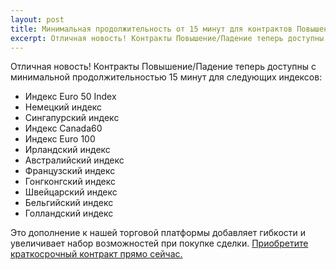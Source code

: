 ```yaml
---
layout: post
title: Минимальная продолжительность от 15 минут для контрактов Повышение/Падение на некоторых индексах
excerpt: Отличная новость! Контракты Повышение/Падение теперь доступны с минимальной продолжительностью 15 минут
---
```


Отличная новость! Контракты Повышение/Падение теперь доступны с минимальной продолжительностью 15 минут для следующих индексов:

* Индекс Euro 50 Index
* Немецкий индекс
* Сингапурский индекс
* Индекс Canada60
* Индекс Euro 100
* Ирландский индекс
* Австралийский индекс
* Французский индекс
* Гонгконгский индекс
* Швейцарский индекс
* Бельгийский индекс
* Голландский индекс

Это дополнение к нашей торговой платформы добавляет гибкости и увеличивает набор возможностей при покупке сделки. [Приобретите краткосрочный контракт прямо сейчас.](https://www.binary.com/c/trade.cgi?market=indices&time=15m&form_name=risefall&expiry_&amount_&H=S0P&currency=USD&underlying_symbol=SX5E&amount=100&date_&&l=RU&utm_medium=social&utm_source=blog&utm_content=whatsnew)
